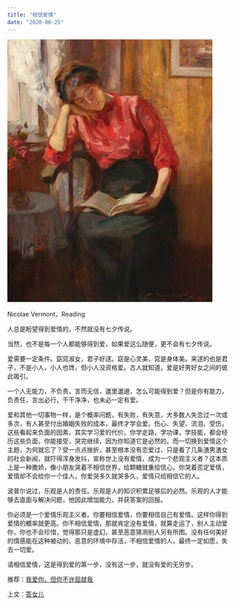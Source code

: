 ```yaml
---
title: "相信爱情"
date: "2020-08-25"
---
```


  

![连岳文章](images/连岳文章picture-33.jpg)

Nicolae Vermont，Reading

  

人总是盼望得到爱情的，不然就没有七夕传说。

  

当然，也不是每一个人都能够得到爱，如果爱这么随便，更不会有七夕传说。

  

爱需要一定条件。窈窕淑女，君子好逑。窈是心灵美，窕是身体美。来逑的也是君子，不是小人，小人也馋，但小人没资格爱。古人就知道，爱是好男好女之间的彼此吸引。

  

一个人无能力，不负责，言而无信，邋里邋遢，怎么可能得到爱？但是你有能力，负责任，言出必行，干干净净，也未必一定有爱。

  

爱和其他一切事物一样，是个概率问题，有失败，有失意，大多数人失恋过一次或多次，有人甚至付出婚姻失败的成本，最终才学会爱。伤心、失望、流泪、受伤，这些看起来负面的因素，其实学习爱的代价。你学走路，学功课，学技能，都会经历这些负面，你能接受，哭完继续，因为你知道它是必然的。而一切换到爱情这个主题，为何就忘了？受一点点挫折，甚至根本没有恋爱过，只是看了几条渣男渣女的社会新闻，就吓得浑身发抖，宣称世上没有爱情，成为一个悲观主义者？这本质上是一种撒娇，像小朋友哭着不相信世界，给颗糖就重拾信心。你哭着否定爱情，爱情却不会给你一个佳人，你爱哭多久就哭多久，爱情只给相信它的人。

  

波普尔说过，乐观是人的责任。乐观是人的知识积累足够后的必然。乐观的人才能够去直面与解决问题，他因此增加能力，并获答案的回报。

  

你必须是一个爱情乐观主义者。你要相信爱情，你要相信自己有爱情。这样你得到爱情的概率就更高。你不相信爱情，那就肯定没有爱情，就算走运了，别人主动爱你，你也不会珍惜，觉得那只是虚幻，甚至恶意猜测别人另有所图。没有任何美好的情感能在这种被动的、恶意的环境中存活，不相信爱情的人，最终一定如愿，失去一切爱。

  

请相信爱情，这是得到爱的第一步，没有这一步，就没有爱的无穷步。

  

推荐：[我爱你，但你不许屈就我](http://mp.weixin.qq.com/s?__biz=MjM5NDU0Mjk2MQ==&mid=2651635089&idx=1&sn=4d0e7e3b45b9c3d4da51048d4c1699b7&chksm=bd7e398f8a09b099e816d6ec4476d1bb9ee2dd15555987b676d21e259fefd5d98df220af4be8&scene=21#wechat_redirect)  

上文：[答女儿](http://mp.weixin.qq.com/s?__biz=MjM5NDU0Mjk2MQ==&mid=2651647047&idx=1&sn=5c75a67fbc13ee3e47adb5a3f7462e96&chksm=bd7e68598a09e14ff0e8c43797f6cdd5b3823e0d797248ffd842502a5418ed7c644ceea66e04&scene=21#wechat_redirect)
